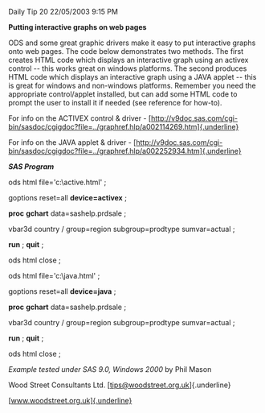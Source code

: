 Daily Tip 20 22/05/2003 9:15 PM

**Putting interactive graphs on web pages**

ODS and some great graphic drivers make it easy to put interactive
graphs onto web pages. The code below demonstrates two methods. The
first creates HTML code which displays an interactive graph using an
activex control -- this works great on windows platforms. The second
produces HTML code which displays an interactive graph using a JAVA
applet -- this is great for windows and non-windows platforms. Remember
you need the appropriate control/applet installed, but can add some HTML
code to prompt the user to install it if needed (see reference for
how-to).

For info on the ACTIVEX control & driver -
[http://v9doc.sas.com/cgi-bin/sasdoc/cgigdoc?file=../graphref.hlp/a002114269.htm]{.underline}

For info on the JAVA applet & driver -
[http://v9doc.sas.com/cgi-bin/sasdoc/cgigdoc?file=../graphref.hlp/a002252934.htm]{.underline}

***SAS Program***

ods html file=\'c:\\active.html\' ;

goptions reset=all **device=activex** ;

**proc** **gchart** data=sashelp.prdsale ;

vbar3d country / group=region subgroup=prodtype sumvar=actual ;

**run** ; **quit** ;

ods html close ;

ods html file=\'c:\\java.html\' ;

goptions reset=all **device=java** ;

**proc** **gchart** data=sashelp.prdsale ;

vbar3d country / group=region subgroup=prodtype sumvar=actual ;

**run** ; **quit** ;

ods html close ;

*Example tested under SAS 9.0, Windows 2000* by Phil Mason

Wood Street Consultants Ltd. [tips@woodstreet.org.uk]{.underline}

[www.woodstreet.org.uk]{.underline}
